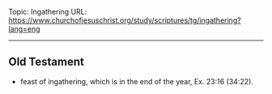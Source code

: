 Topic: Ingathering
URL: https://www.churchofjesuschrist.org/study/scriptures/tg/ingathering?lang=eng

---

## Old Testament

- feast of ingathering, which is in the end of the year, Ex. 23:16 (34:22).

